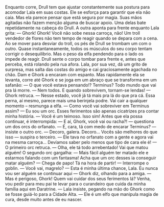 Enquanto corre, Drull tem que ajustar constantemente sua postura para acomodar Lala em suas costas. Ele se esforça para garantir
que ela não caia. Mas ela parece pensar
que está segura por magia. Suas mãos agitadas não fazem menção alguma de buscar apoio. Uma delas bate repetidamente na cabeça do Drull. A outra aponta para frente enquanto Lala grita:
— Ghork! Ghork! Você não sobe nessa carroça, não!
Um troll vendedor de flores não tem tempo de reagir quando se depara com a cena. Ao se mover para desviar do troll, os pés de Drull se trombam um com o outro. Quase instantaneamente, todos os músculos do seu corpo tentam corrigir o desequilíbrio. Mas o peso da elfa pendendo para o lado os impede de reagir. Drull sente o corpo tombar para frente e, antes que perceba, está rolando pela rua afora.
Lala, por sua vez, dá um grito de surpresa, mas salta das costas do amigo e cai graciosamente agachada no chão. Dam e Ghork a encaram com espanto. Mas rapidamente ela se levanta, corre até Ghork e se joga em um abraço que se transforma em um safanão:
— O que você estava pensando!? Terminus? Todo mundo que vai pra lá morre. 
— Nem todos. E quando sobrevivem, tornam-se lendas! — Ghork retruca.
— Nesse estado, você já tá mais pra lá do que pra cá. Essa perna, aí mesmo, parece mais uma berinjela podre. Vai cair a qualquer momento – resmunga a elfa. — Como você vai sobreviver em Terminus assim?
— Eu sou um orc. Esses ferimentos são apenas cicatrizes pra contar minha história.
— Você é um teimoso. Isso sim!
Antes que ela possa continuar, é interrompida:
— E aí, Ghork, você vai ou racha?! — questiona um dos orcs do orfanato.
— É, cara, tá com medo de encarar Terminus? — insiste o outro orc.
— Decoro, galera. Decoro... Vocês são melhores do que isso  — suspira o terceiro.
— Ele tava no orfanato com a gente e agora vai na mesma carroça... Devíamos saber pelo menos que tipo de cara ele é! — O primeiro orc retruca. — Olha, ele tá todo arrebentado! Vai que matou alguém! 
O segundo orc gargalha:
— Mais fácil alguém ter matado ele e estarmos falando com um fantasma! Acha que um orc desses ia conseguir matar alguém?
— Chega de papo! Tá na hora de partir! — Interrompe o goblin. — Você vai, magrelo?
— Esta é minha última chance, Lala. Eu nunca vou ser alguém se continuar aqui — Ghork diz, olhando para a amiga.
— Mas é perigoso, Ghork! Quem vai cuidar dos seus ferimentos lá? Venha, vou pedir para meu pai te levar para o curandeiro que cuida da minha família aqui em Daratrine. — Lala insiste, pegando na mão do Ghork como se fosse guiá-lo para a Cidade Alta. — Ele é um elfo que manipula magia de cura, desde muito antes de eu nascer.